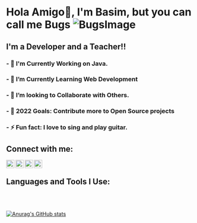 # Hola Amigo👋, I'm Basim, but you can call me Bugs ![BugsImage](https://icons.iconarchive.com/icons/sykonist/looney-tunes/48/Bugs-Bunny-Carrot-icon.png)

## I'm a Developer and a Teacher!!

### - 🔭 I'm Currently Working on Java.
### - 🌱 I’m Currently Learning Web Development 
### - 👯 I’m looking to Collaborate with Others.
### - 🥅 2022 Goals: Contribute more to Open Source projects
### - ⚡ Fun fact: I love to sing and play guitar.

## Connect with me:

[<img align="left" alt="BasimAhmedKhan | Facebook" width="22px" src="https://img.icons8.com/color/48/000000/facebook-circled--v1.png" />][facebook]
[<img align="left" alt="BasimAhmedKhan | Instagram" width="22px" src="https://img.icons8.com/fluency/48/000000/instagram-new.png" />][instagram]
[<img align="left" alt="BasimAhmedKhan | Snapchat" width="22px" src="https://img.icons8.com/color/48/000000/snapchat-circled-logo--v1.png" />][snapchat]
[<img align="left" alt="BasimAhmedKhan | LinkedIn" width="22px" src="https://img.icons8.com/external-tal-revivo-shadow-tal-revivo/48/000000/external-linkedin-in-logo-used-for-professional-networking-logo-shadow-tal-revivo.png" />][linkedin]

<br />

## Languages and Tools I Use:


<br />
<br />

[facebook]: https://www.facebook.com/profile.php?id=100009322472394
[instagram]: https://www.instagram.com/basim_khann
[snapchat]: https://github.com/BasimAhmedKhan/BasimAhmedKhan/blob/main/assets/WhatsApp%20Image%202022-01-09%20at%207.23.20%20PM.jpeg
[linkedin]: https://www.linkedin.com/in/basim-khan-604a76189/


[![Anurag's GitHub stats](https://github-readme-stats.vercel.app/api?username=BasimAhmedKhan&show_icons=true&theme=radical)](https://github.com/anuraghazra/github-readme-stats)
